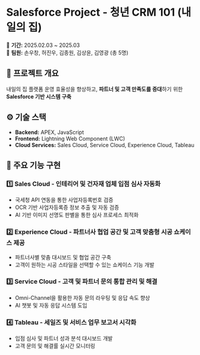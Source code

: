 # **Salesforce Project - 청년 CRM 101 (내일의 집)**  
📅 **기간:** 2025.02.03 ~ 2025.03  
👥 **팀원:** 손우창, 허진우, 김종원, 김상윤, 김영광 (총 5명)  

## **📌 프로젝트 개요**  
내일의 집 플랫폼 운영 효율성을 향상하고, **파트너 및 고객 만족도를 증대**하기 위한 **Salesforce 기반 시스템 구축**  

## **⚙️ 기술 스택**  
- **Backend:** APEX, JavaScript  
- **Frontend:** Lightning Web Component (LWC)  
- **Cloud Services:** Sales Cloud, Service Cloud, Experience Cloud, Tableau  

## **🚀 주요 기능 구현**  

### **1️⃣ Sales Cloud - 인테리어 및 건자재 업체 입점 심사 자동화**  
- 국세청 API 연동을 통한 사업자등록번호 검증  
- OCR 기반 사업자등록증 정보 추출 및 자동 검증  
- AI 기반 이미지 선명도 판별을 통한 심사 프로세스 최적화  

### **2️⃣ Experience Cloud - 파트너사 협업 공간 및 고객 맞춤형 시공 쇼케이스 제공**  
- 파트너사별 맞춤 대시보드 및 협업 공간 구축  
- 고객이 원하는 시공 스타일을 선택할 수 있는 쇼케이스 기능 개발  

### **3️⃣ Service Cloud - 고객 및 파트너 문의 통합 관리 및 해결**  
- Omni-Channel을 활용한 자동 문의 라우팅 및 응답 속도 향상  
- AI 챗봇 및 자동 응답 시스템 도입  

### **4️⃣ Tableau - 세일즈 및 서비스 업무 보고서 시각화**  
- 입점 심사 및 파트너 성과 분석 대시보드 개발  
- 고객 문의 및 해결률 실시간 모니터링  

